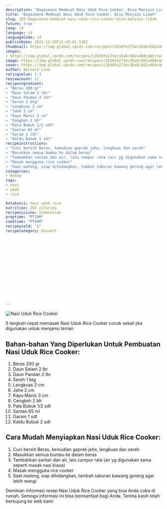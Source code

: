 ```yaml
---
description: "Bagaimana Membuat Nasi Uduk Rice Cooker, Bisa Manjain Lidah"
title: "Bagaimana Membuat Nasi Uduk Rice Cooker, Bisa Manjain Lidah"
slug: 183-bagaimana-membuat-nasi-uduk-rice-cooker-bisa-manjain-lidah
future: true
lang: id
language: id
languageCode: id
publishDate: 2021-11-19T11:42:01.520Z 
thumbnail: https://img-global.cpcdn.com/recipes/c2b38fe273ec3ba6/682x484cq65/nasi-uduk-rice-cooker-foto-resep-utama.webp
images:
- https://img-global.cpcdn.com/recipes/c2b38fe273ec3ba6/682x484cq65/nasi-uduk-rice-cooker-foto-resep-utama.webp
image: https://img-global.cpcdn.com/recipes/c2b38fe273ec3ba6/682x484cq65/nasi-uduk-rice-cooker-foto-resep-utama.webp
cover: https://img-global.cpcdn.com/recipes/c2b38fe273ec3ba6/682x484cq65/nasi-uduk-rice-cooker-foto-resep-utama.webp
author: Bernard Luna
ratingvalue: 3.3
reviewcount: 11
recipeingredient:
- "Beras 200 gr"
- "Daun Salam 2 lbr"
- "Daun Pandan 2 lbr"
- "Sereh 1 btg"
- "Lengkuas 2 cm"
- "Jahe 2 cm"
- "Kayu Manis 3 cm"
- "Cengkeh 2 bh"
- "Pala Bubuk 1/2 sdt"
- "Santan 65 ml"
- "Garam 1 sdt"
- "Kaldu Bubuk 2 sdt"
recipeinstructions:
- "Cuci bersih Beras, kemudian geprek jahe, lengkuas dan sereh"
- "Masukkan semua bumbu ke dalam beras"
- "Tambahkan santan dan air, lalu campur rata (air yg digunakan sama seperti masak nasi biasa)"
- "Masak mengguka rice cooker"
- "Saat mateng, siap dihidangkan, tambah taburan bawang goreng agar lebih wangi"
categories:
- Resep
tags:
- nasi
- uduk
- rice

katakunci: nasi uduk rice 
nutrition: 282 calories
recipecuisine: Indonesian
preptime: "PT29M"
cooktime: "PT49M"
recipeyield: "2"
recipecategory: Dessert


     
    
    
    
    
    
    
    
    
    
    
      
    
---
```



![Nasi Uduk Rice Cooker](https://img-global.cpcdn.com/recipes/c2b38fe273ec3ba6/682x484cq65/nasi-uduk-rice-cooker-foto-resep-utama.webp)

5 langkah cepat memasak  Nasi Uduk Rice Cooker cocok sekali jika digunakan untuk menjamu teman

<!--inarticleads1-->

## Bahan-bahan Yang Diperlukan Untuk Pembuatan Nasi Uduk Rice Cooker:

1. Beras 200 gr
1. Daun Salam 2 lbr
1. Daun Pandan 2 lbr
1. Sereh 1 btg
1. Lengkuas 2 cm
1. Jahe 2 cm
1. Kayu Manis 3 cm
1. Cengkeh 2 bh
1. Pala Bubuk 1/2 sdt
1. Santan 65 ml
1. Garam 1 sdt
1. Kaldu Bubuk 2 sdt



<!--inarticleads2-->

## Cara Mudah Menyiapkan Nasi Uduk Rice Cooker:

1. Cuci bersih Beras, kemudian geprek jahe, lengkuas dan sereh
1. Masukkan semua bumbu ke dalam beras
1. Tambahkan santan dan air, lalu campur rata (air yg digunakan sama seperti masak nasi biasa)
1. Masak mengguka rice cooker
1. Saat mateng, siap dihidangkan, tambah taburan bawang goreng agar lebih wangi




Demikian informasi  resep Nasi Uduk Rice Cooker   yang bisa Anda coba di rumah. Semoga informasi ini bisa bermanfaat bagi Anda. Terima kasih telah berkujung ke web kami
